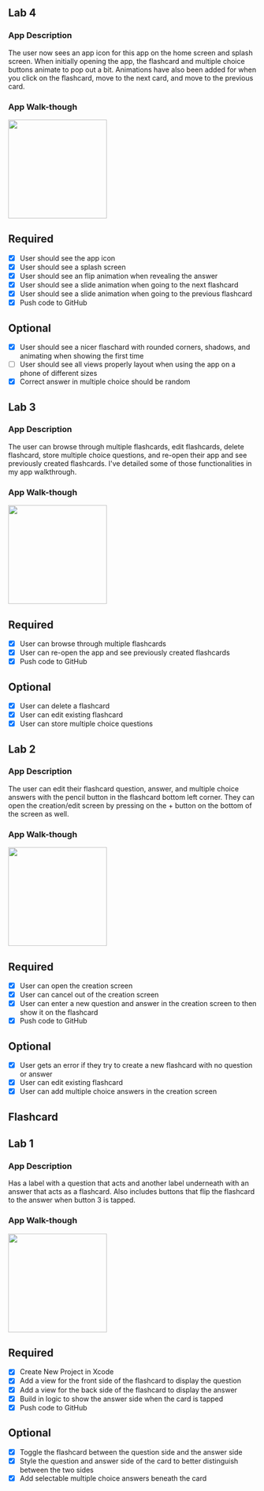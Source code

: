 ## Lab 4

### App Description
The user now sees an app icon for this app on the home screen and splash screen. When initially opening the app, the flashcard and multiple choice buttons animate to pop out a bit. Animations have also been added for when you click on the flashcard, move to the next card, and move to the previous card. 

### App Walk-though

<img src="http://g.recordit.co/37hxFLILfF.gif" width=200><br>

## Required
- [x] User should see the app icon 
- [x] User should see a splash screen
- [x] User should see an flip animation when revealing the answer
- [x] User should see a slide animation when going to the next flashcard
- [x] User should see a slide animation when going to the previous flashcard
- [x] Push code to GitHub
## Optional
- [x] User should see a nicer flaschard with rounded corners, shadows, and animating when showing the first time
- [ ] User should see all views properly layout when using the app on a phone of different sizes
- [x] Correct answer in multiple choice should be random

## Lab 3

### App Description
The user can browse through multiple flashcards, edit flashcards, delete flashcard, store multiple choice questions, and re-open their app and see previously created flashcards. I've detailed some of those functionalities in my app walkthrough. 

### App Walk-though

<img src=http://g.recordit.co/QVqFlHMiYy.gif width=200><br>

## Required
- [x] User can browse through multiple flashcards
- [x] User can re-open the app and see previously created flashcards
- [x] Push code to GitHub
## Optional
- [x] User can delete a flashcard
- [x] User can edit existing flashcard
- [x] User can store multiple choice questions

## Lab 2

### App Description
The user can edit their flashcard question, answer, and multiple choice answers with the pencil button in the flashcard bottom left corner. They can open the creation/edit screen by pressing on the + button on the bottom of the screen as well.

### App Walk-though

<img src=http://g.recordit.co/gzl1dZk0rQ.gif width=200><br>

## Required
- [x] User can open the creation screen
- [x] User can cancel out of the creation screen
- [x] User can enter a new question and answer in the creation screen to then show it on the flashcard
- [x] Push code to GitHub
## Optional
- [x] User gets an error if they try to create a new flashcard with no question or answer
- [x] User can edit existing flashcard
- [x] User can add multiple choice answers in the creation screen

## Flashcard 

## Lab 1

### App Description
Has a label with a question that acts and another label underneath with an answer that acts as a flashcard. Also includes buttons that flip the flashcard to the answer when button 3 is tapped.

### App Walk-though

<img src=http://g.recordit.co/rxTg9R3KSw.gif width=200><br>

## Required
- [x] Create New Project in Xcode
- [x] Add a view for the front side of the flashcard to display the question
- [x] Add a view for the back side of the flashcard to display the answer
- [x] Build in logic to show the answer side when the card is tapped
- [x] Push code to GitHub
## Optional
- [x] Toggle the flashcard between the question side and the answer side
- [x] Style the question and answer side of the card to better distinguish between the two sides
- [x] Add selectable multiple choice answers beneath the card
